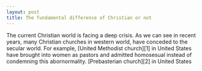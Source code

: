 ```yaml
---
layout: post
title: The fundamental difference of Christian or not
---
```


The current Christian world is facing a deep crisis. As we can see in recent years, many Christian churches in western world, have conceded to the secular world. For example, [United Methodist church][1] in United States have brought into women as pastors and admitted homosesual instead of condemning this abornormality. [Prebasterian church][2] in United States